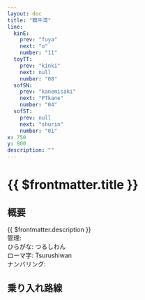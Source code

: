 ```yaml
---
layout: doc
title: "鶴牛湾"
line:
  kinE:
    prev: "fuya"
    next: "o"
    number: "11"
  toyTT:
    prev: "kinki"
    next: null
    number: "08"
  sofSN:
    prev: "kanemisaki"
    next: "PTkane"
    number: "04"
  sofST:
    prev: null
    next: "shurin"
    number: "01"
x: 750
y: 800
description: ""
---
```


# {{ $frontmatter.title }} <ViewinMap />
<!-- ![駅の写真の説明](駅の写真のURL) -->

## 概要
{{ $frontmatter.description }}  
管理:   
ひらがな: つるしわん  
ローマ字: Tsurushiwan  
ナンバリング: <Numberling />

## 乗り入れ路線
<LineInfo />
